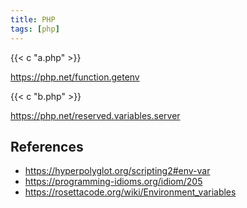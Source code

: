 ```yaml
---
title: PHP
tags: [php]
---
```


{{< c "a.php" >}}

<https://php.net/function.getenv>

{{< c "b.php" >}}

<https://php.net/reserved.variables.server>

## References

- <https://hyperpolyglot.org/scripting2#env-var>
- <https://programming-idioms.org/idiom/205>
- <https://rosettacode.org/wiki/Environment_variables>
